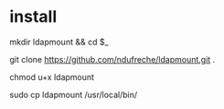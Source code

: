 # install

mkdir ldapmount && cd $_

git clone https://github.com/ndufreche/ldapmount.git .

chmod u+x ldapmount

sudo cp ldapmount /usr/local/bin/
